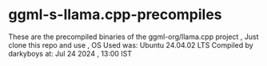 # ggml-s-llama.cpp-precompiles
These are the precompiled binaries of the ggml-org/llama.cpp project , Just clone this repo and use , OS Used was: Ubuntu 24.04.02 LTS
Compiled by darkyboys at: Jul 24 2024 , 13:00 IST
